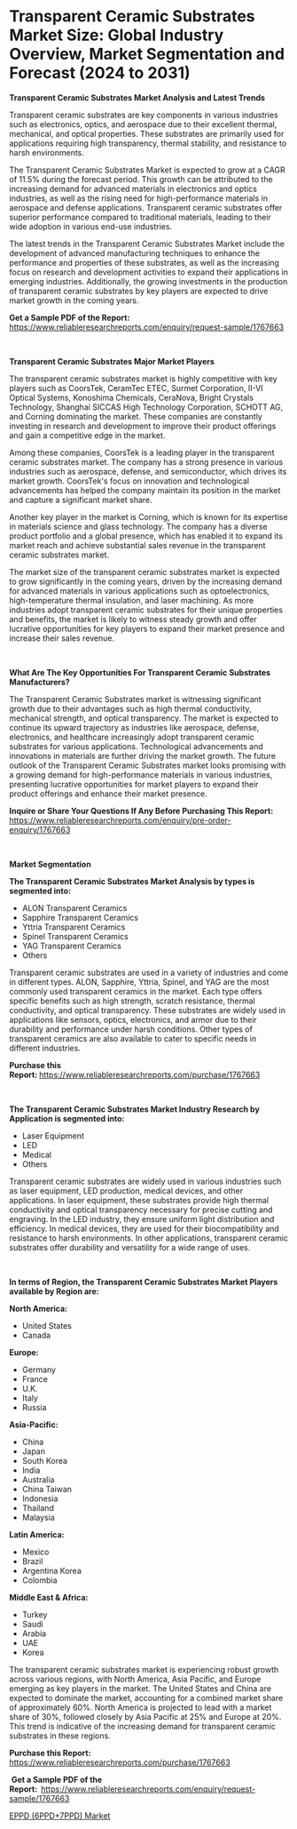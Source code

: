 <p><h1>Transparent Ceramic Substrates Market Size: Global Industry Overview, Market Segmentation and Forecast (2024 to 2031)</h1></p><p><strong>Transparent Ceramic Substrates Market Analysis and Latest Trends</strong></p>
<p><p>Transparent ceramic substrates are key components in various industries such as electronics, optics, and aerospace due to their excellent thermal, mechanical, and optical properties. These substrates are primarily used for applications requiring high transparency, thermal stability, and resistance to harsh environments.</p><p>The Transparent Ceramic Substrates Market is expected to grow at a CAGR of 11.5% during the forecast period. This growth can be attributed to the increasing demand for advanced materials in electronics and optics industries, as well as the rising need for high-performance materials in aerospace and defense applications. Transparent ceramic substrates offer superior performance compared to traditional materials, leading to their wide adoption in various end-use industries.</p><p>The latest trends in the Transparent Ceramic Substrates Market include the development of advanced manufacturing techniques to enhance the performance and properties of these substrates, as well as the increasing focus on research and development activities to expand their applications in emerging industries. Additionally, the growing investments in the production of transparent ceramic substrates by key players are expected to drive market growth in the coming years.</p></p>
<p><strong>Get a Sample PDF of the Report:&nbsp;</strong> <a href="https://www.reliableresearchreports.com/enquiry/request-sample/1767663">https://www.reliableresearchreports.com/enquiry/request-sample/1767663</a></p>
<p>&nbsp;</p>
<p><strong>Transparent Ceramic Substrates Major Market Players</strong></p>
<p><p>The transparent ceramic substrates market is highly competitive with key players such as CoorsTek, CeramTec ETEC, Surmet Corporation, II-VI Optical Systems, Konoshima Chemicals, CeraNova, Bright Crystals Technology, Shanghai SICCAS High Technology Corporation, SCHOTT AG, and Corning dominating the market. These companies are constantly investing in research and development to improve their product offerings and gain a competitive edge in the market.</p><p>Among these companies, CoorsTek is a leading player in the transparent ceramic substrates market. The company has a strong presence in various industries such as aerospace, defense, and semiconductor, which drives its market growth. CoorsTek's focus on innovation and technological advancements has helped the company maintain its position in the market and capture a significant market share.</p><p>Another key player in the market is Corning, which is known for its expertise in materials science and glass technology. The company has a diverse product portfolio and a global presence, which has enabled it to expand its market reach and achieve substantial sales revenue in the transparent ceramic substrates market.</p><p>The market size of the transparent ceramic substrates market is expected to grow significantly in the coming years, driven by the increasing demand for advanced materials in various applications such as optoelectronics, high-temperature thermal insulation, and laser machining. As more industries adopt transparent ceramic substrates for their unique properties and benefits, the market is likely to witness steady growth and offer lucrative opportunities for key players to expand their market presence and increase their sales revenue.</p></p>
<p>&nbsp;</p>
<p><strong>What Are The Key Opportunities For Transparent Ceramic Substrates Manufacturers?</strong></p>
<p><p>The Transparent Ceramic Substrates market is witnessing significant growth due to their advantages such as high thermal conductivity, mechanical strength, and optical transparency. The market is expected to continue its upward trajectory as industries like aerospace, defense, electronics, and healthcare increasingly adopt transparent ceramic substrates for various applications. Technological advancements and innovations in materials are further driving the market growth. The future outlook of the Transparent Ceramic Substrates market looks promising with a growing demand for high-performance materials in various industries, presenting lucrative opportunities for market players to expand their product offerings and enhance their market presence.</p></p>
<p><strong>Inquire or Share Your Questions If Any Before Purchasing This Report:</strong> <a href="https://www.reliableresearchreports.com/enquiry/pre-order-enquiry/1767663">https://www.reliableresearchreports.com/enquiry/pre-order-enquiry/1767663</a></p>
<p>&nbsp;</p>
<p><strong>Market Segmentation</strong></p>
<p><strong>The Transparent Ceramic Substrates Market Analysis by types is segmented into:</strong></p>
<p><ul><li>ALON Transparent Ceramics</li><li>Sapphire Transparent Ceramics</li><li>Yttria Transparent Ceramics</li><li>Spinel Transparent Ceramics</li><li>YAG Transparent Ceramics</li><li>Others</li></ul></p>
<p><p>Transparent ceramic substrates are used in a variety of industries and come in different types. ALON, Sapphire, Yttria, Spinel, and YAG are the most commonly used transparent ceramics in the market. Each type offers specific benefits such as high strength, scratch resistance, thermal conductivity, and optical transparency. These substrates are widely used in applications like sensors, optics, electronics, and armor due to their durability and performance under harsh conditions. Other types of transparent ceramics are also available to cater to specific needs in different industries.</p></p>
<p><strong>Purchase this Report:&nbsp;</strong><a href="https://www.reliableresearchreports.com/purchase/1767663">https://www.reliableresearchreports.com/purchase/1767663</a></p>
<p>&nbsp;</p>
<p><strong>The Transparent Ceramic Substrates Market Industry Research by Application is segmented into:</strong></p>
<p><ul><li>Laser Equipment</li><li>LED</li><li>Medical</li><li>Others</li></ul></p>
<p><p>Transparent ceramic substrates are widely used in various industries such as laser equipment, LED production, medical devices, and other applications. In laser equipment, these substrates provide high thermal conductivity and optical transparency necessary for precise cutting and engraving. In the LED industry, they ensure uniform light distribution and efficiency. In medical devices, they are used for their biocompatibility and resistance to harsh environments. In other applications, transparent ceramic substrates offer durability and versatility for a wide range of uses.</p></p>
<p>&nbsp;</p>
<p><strong>In terms of Region, the Transparent Ceramic Substrates Market Players available by Region are:</strong></p>
<p>
    <p> <strong> North America: </strong>
        <ul>
            <li>United States</li>
            <li>Canada</li>
        </ul>
        </p> 
    <p> <strong> Europe: </strong>
        <ul>
            <li>Germany</li>
            <li>France</li>
            <li>U.K.</li>
            <li>Italy</li>
            <li>Russia</li>
        </ul>
        </p> 
    <p> <strong> Asia-Pacific: </strong>
        <ul>
            <li>China</li>
            <li>Japan</li>
            <li>South Korea</li>
            <li>India</li>
            <li>Australia</li>
            <li>China Taiwan</li>
            <li>Indonesia</li>
            <li>Thailand</li>
            <li>Malaysia</li>
        </ul>
        </p> 
    <p> <strong> Latin America: </strong>
        <ul>
            <li>Mexico</li>
            <li>Brazil</li>
            <li>Argentina Korea</li>
            <li>Colombia</li>
        </ul>
        </p> 
    <p> <strong> Middle East & Africa: </strong>
        <ul>
            <li>Turkey</li>
            <li>Saudi</li>
            <li>Arabia</li>
            <li>UAE</li>
            <li>Korea</li>
        </ul>
    </p>
    </p>
<p><p>The transparent ceramic substrates market is experiencing robust growth across various regions, with North America, Asia Pacific, and Europe emerging as key players in the market. The United States and China are expected to dominate the market, accounting for a combined market share of approximately 60%. North America is projected to lead with a market share of 30%, followed closely by Asia Pacific at 25% and Europe at 20%. This trend is indicative of the increasing demand for transparent ceramic substrates in these regions.</p></p>
<p><strong>Purchase this Report: </strong><a href="https://www.reliableresearchreports.com/purchase/1767663">https://www.reliableresearchreports.com/purchase/1767663</a></p>
<p>&nbsp;<strong>Get a Sample PDF of the Report:&nbsp;&nbsp;</strong><a href="https://www.reliableresearchreports.com/enquiry/request-sample/1767663">https://www.reliableresearchreports.com/enquiry/request-sample/1767663</a></p>
<p><strong></strong></p>
<p><p><a href="https://changeable-paste-463.notion.site/EPPD-6PPD-7PPD-Market-Analysis-and-Market-Size-Global-Industry-Overview-Market-Segmentation-and--2bfc3fac28a248968e54a5816eafac0b">EPPD (6PPD+7PPD) Market</a></p></p>